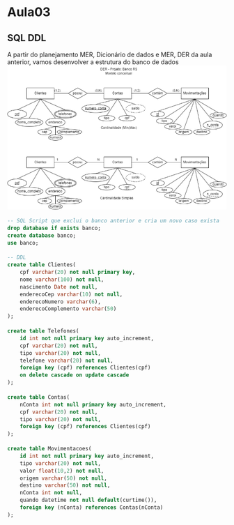 # Aula03
## SQL DDL
A partir do planejamento MER, Dicionário de dados e MER, DER da aula anterior, vamos desenvolver a estrutura do banco de dados<br>
![DER Banco](../aula02/der-conceitual-banco.png)
```sql
-- SQL Script que exclui o banco anterior e cria um novo caso exista
drop database if exists banco;
create database banco;
use banco;

-- DDL
create table Clientes(
    cpf varchar(20) not null primary key,
    nome varchar(100) not null,
    nascimento Date not null,
    enderecoCep varchar(10) not null,
    enderecoNumero varchar(6),
    enderecoComplemento varchar(50)
);

create table Telefones(
    id int not null primary key auto_increment,
    cpf varchar(20) not null,
    tipo varchar(20) not null,
    telefone varchar(20) not null,
    foreign key (cpf) references Clientes(cpf)
    on delete cascade on update cascade
);

create table Contas(
    nConta int not null primary key auto_increment,
    cpf varchar(20) not null,
    tipo varchar(20) not null,
    foreign key (cpf) references Clientes(cpf)
);

create table Movimentacoes(
    id int not null primary key auto_increment,
    tipo varchar(20) not null,
    valor float(10,2) not null,
    origem varchar(50) not null,
    destino varchar(50) not null,
    nConta int not null,
    quando datetime not null default(curtime()),
    foreign key (nConta) references Contas(nConta)
);

```